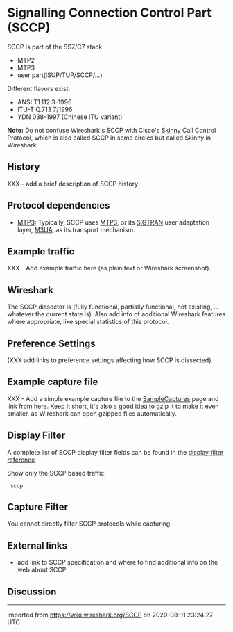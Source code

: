 # Signalling Connection Control Part (SCCP)

SCCP is part of the SS7/C7 stack.

  - MTP2
  - MTP3
  - user part(ISUP/TUP/SCCP/...)

Different flavors exist:

  - ANSI T1.112.3-1996
  - ITU-T Q.713 7/1996
  - YDN 038-1997 (Chinese ITU variant)

**Note:** Do not confuse Wireshark's SCCP with Cisco's [Skinny](/SKINNY) Call Control Protocol, which is also called SCCP in some circles but called Skinny in Wireshark.

## History

XXX - add a brief description of SCCP history

## Protocol dependencies

  - [MTP3](/MTP3): Typically, SCCP uses [MTP3](/MTP3), or its [SIGTRAN](/SIGTRAN) user adaptation layer, [M3UA](/M3UA), as its transport mechanism.

## Example traffic

XXX - Add example traffic here (as plain text or Wireshark screenshot).

## Wireshark

The SCCP dissector is (fully functional, partially functional, not existing, ... whatever the current state is). Also add info of additional Wireshark features where appropriate, like special statistics of this protocol.

## Preference Settings

(XXX add links to preference settings affecting how SCCP is dissected).

## Example capture file

XXX - Add a simple example capture file to the [SampleCaptures](/SampleCaptures) page and link from here. Keep it short, it's also a good idea to gzip it to make it even smaller, as Wireshark can open gzipped files automatically.

## Display Filter

A complete list of SCCP display filter fields can be found in the [display filter reference](http://www.wireshark.org/docs/dfref/s/sccp.html)

Show only the SCCP based traffic:

``` 
 sccp 
```

## Capture Filter

You cannot directly filter SCCP protocols while capturing.

## External links

  - add link to SCCP specification and where to find additional info on the web about SCCP

## Discussion

---

Imported from https://wiki.wireshark.org/SCCP on 2020-08-11 23:24:27 UTC
